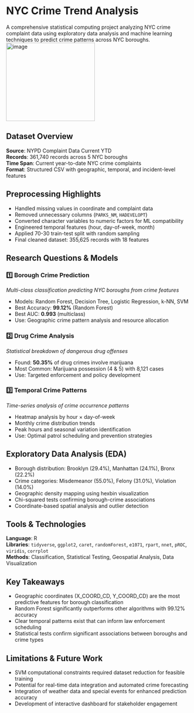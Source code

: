 # NYC Crime Trend Analysis 

A comprehensive statistical computing project analyzing NYC crime complaint data using exploratory data analysis and machine learning techniques to predict crime patterns across NYC boroughs.
<img width="242" height="213" alt="image" src="https://github.com/user-attachments/assets/6303b253-d9b1-4321-b1f3-44cc73ff95d9" />


## Dataset Overview

**Source**: NYPD Complaint Data Current YTD  
**Records**: 361,740 records across 5 NYC boroughs  
**Time Span**: Current year-to-date NYC crime complaints  
**Format**: Structured CSV with geographic, temporal, and incident-level features

## Preprocessing Highlights

- Handled missing values in coordinate and complaint data
- Removed unnecessary columns (`PARKS_NM`, `HADEVELOPT`) 
- Converted character variables to numeric factors for ML compatibility
- Engineered temporal features (hour, day-of-week, month)
- Applied 70-30 train-test split with random sampling
- Final cleaned dataset: 355,625 records with 18 features

## Research Questions & Models

### 1️⃣ **Borough Crime Prediction**
*Multi-class classification predicting NYC boroughs from crime features*

- Models: Random Forest, Decision Tree, Logistic Regression, k-NN, SVM
- Best Accuracy: **99.12%** (Random Forest)
- Best AUC: **0.993** (multiclass)
- Use: Geographic crime pattern analysis and resource allocation

### 2️⃣ **Drug Crime Analysis**
*Statistical breakdown of dangerous drug offenses*

- Found: **50.35%** of drug crimes involve marijuana
- Most Common: Marijuana possession (4 & 5) with 8,121 cases
- Use: Targeted enforcement and policy development

### 3️⃣ **Temporal Crime Patterns**
*Time-series analysis of crime occurrence patterns*

- Heatmap analysis by hour × day-of-week
- Monthly crime distribution trends
- Peak hours and seasonal variation identification
- Use: Optimal patrol scheduling and prevention strategies

## Exploratory Data Analysis (EDA)

- Borough distribution: Brooklyn (29.4%), Manhattan (24.1%), Bronx (22.2%)
- Crime categories: Misdemeanor (55.0%), Felony (31.0%), Violation (14.0%)
- Geographic density mapping using hexbin visualization
- Chi-squared tests confirming borough-crime associations
- Coordinate-based spatial analysis and outlier detection

## Tools & Technologies

**Language**: R  
**Libraries**: `tidyverse`, `ggplot2`, `caret`, `randomForest`, `e1071`, `rpart`, `nnet`, `pROC`, `viridis`, `corrplot`  
**Methods**: Classification, Statistical Testing, Geospatial Analysis, Data Visualization

## Key Takeaways

- Geographic coordinates (X_COORD_CD, Y_COORD_CD) are the most predictive features for borough classification
- Random Forest significantly outperforms other algorithms with 99.12% accuracy
- Clear temporal patterns exist that can inform law enforcement scheduling
- Statistical tests confirm significant associations between boroughs and crime types

## Limitations & Future Work

- SVM computational constraints required dataset reduction for feasible training
- Potential for real-time data integration and automated crime forecasting
- Integration of weather data and special events for enhanced prediction accuracy
- Development of interactive dashboard for stakeholder engagement
